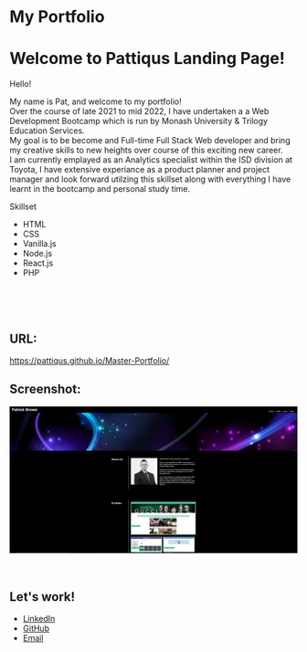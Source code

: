 # My Portfolio
<h1>Welcome to Pattiqus Landing Page!</h1>
<body>
Hello!

My name is Pat, and welcome to my portfolio!
<br>
Over the course of late 2021 to mid 2022, I have undertaken a a Web Development Bootcamp which is run by
Monash University & Trilogy Education Services.
<br>
My goal is to be become and Full-time Full Stack Web developer and bring my creative skills to new heights over course of this exciting new career.
<br>
I am currently emplayed as an Analytics specialist within the ISD division at Toyota, I have extensive experiance as a product planner and project manager and look forward utilzing this skillset along with everything I have learnt in the bootcamp and personal study time.


Skillset
<ul>
    <li>HTML</li>
    <li>CSS</li>
    <li>Vanilla.js</li>
    <li>Node.js</li>
    <li>React.js</li>
    <li>PHP</li>
</ul>




<br/>
<br/>

<br/>
<h2>URL:</h2>

https://pattiqus.github.io/Master-Portfolio/

<h2>Screenshot:</h2>

![portfolio-screenshot-readme](assets\images\portfolio-screenshot-readme.PNG)

</br>

<h2>Let's work!</h2>
<ul>
    <li><a href = https://www.linkedin.com/in/patrick-brown-52553410a>LinkedIn</li>
    <li><a href = https://github.com/Pattiqus>GitHub</li>
    <li><a href = Patticus.tv@gmail.com>Email</li>
</ul>